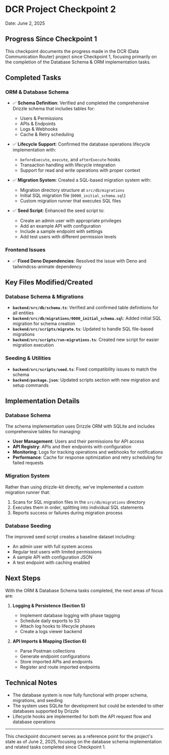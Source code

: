# DCR Project Checkpoint 2

Date: June 2, 2025

## Progress Since Checkpoint 1

This checkpoint documents the progress made in the DCR (Data Communication Router) project since Checkpoint 1, focusing primarily on the completion of the Database Schema & ORM implementation tasks.

## Completed Tasks

### ORM & Database Schema

- ✅ **Schema Definition**: Verified and completed the comprehensive Drizzle schema that includes tables for:
  - Users & Permissions
  - APIs & Endpoints
  - Logs & Webhooks
  - Cache & Retry scheduling
  
- ✅ **Lifecycle Support**: Confirmed the database operations lifecycle implementation with:
  - `beforeExecute`, `execute`, and `afterExecute` hooks
  - Transaction handling with lifecycle integration
  - Support for read and write operations with proper context
  
- ✅ **Migration System**: Created a SQL-based migration system with:
  - Migration directory structure at `src/db/migrations`
  - Initial SQL migration file (`0000_initial_schema.sql`)
  - Custom migration runner that executes SQL files
  
- ✅ **Seed Script**: Enhanced the seed script to:
  - Create an admin user with appropriate privileges
  - Add an example API with configuration
  - Include a sample endpoint with settings
  - Add test users with different permission levels

### Frontend Issues

- ✅ **Fixed Deno Dependencies**: Resolved the issue with Deno and tailwindcss-animate dependency

## Key Files Modified/Created

### Database Schema & Migrations

- **`backend/src/db/schema.ts`**: Verified and confirmed table definitions for all entities
- **`backend/src/db/migrations/0000_initial_schema.sql`**: Added initial SQL migration for schema creation
- **`backend/src/scripts/migrate.ts`**: Updated to handle SQL file-based migrations
- **`backend/src/scripts/run-migrations.ts`**: Created new script for easier migration execution

### Seeding & Utilities

- **`backend/src/scripts/seed.ts`**: Fixed compatibility issues to match the schema
- **`backend/package.json`**: Updated scripts section with new migration and setup commands

## Implementation Details

### Database Schema

The schema implementation uses Drizzle ORM with SQLite and includes comprehensive tables for managing:

- **User Management**: Users and their permissions for API access
- **API Registry**: APIs and their endpoints with configuration
- **Monitoring**: Logs for tracking operations and webhooks for notifications
- **Performance**: Cache for response optimization and retry scheduling for failed requests

### Migration System

Rather than using drizzle-kit directly, we've implemented a custom migration runner that:

1. Scans for SQL migration files in the `src/db/migrations` directory
2. Executes them in order, splitting into individual SQL statements
3. Reports success or failures during migration process

### Database Seeding

The improved seed script creates a baseline dataset including:

- An admin user with full system access
- Regular test users with limited permissions
- A sample API with configuration JSON
- A test endpoint with caching enabled

## Next Steps

With the ORM & Database Schema tasks completed, the next areas of focus are:

1. **Logging & Persistence (Section 5)**
   - Implement database logging with phase tagging
   - Schedule daily exports to S3
   - Attach log hooks to lifecycle phases
   - Create a logs viewer backend

2. **API Imports & Mapping (Section 6)**
   - Parse Postman collections
   - Generate endpoint configurations
   - Store imported APIs and endpoints
   - Register and route imported endpoints

## Technical Notes

- The database system is now fully functional with proper schema, migrations, and seeding
- The system uses SQLite for development but could be extended to other databases supported by Drizzle
- Lifecycle hooks are implemented for both the API request flow and database operations

---

This checkpoint document serves as a reference point for the project's state as of June 2, 2025, focusing on the database schema implementation and related tasks completed since Checkpoint 1.